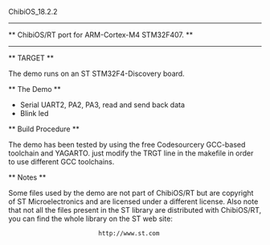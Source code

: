 ChibiOS_18.2.2
*****************************************************************************
** ChibiOS/RT port for ARM-Cortex-M4 STM32F407.                            **
*****************************************************************************

** TARGET **

The demo runs on an ST STM32F4-Discovery board.

** The Demo **
- Serial UART2, PA2, PA3, read and send back data
- Blink led

** Build Procedure **

The demo has been tested by using the free Codesourcery GCC-based toolchain
and YAGARTO. just modify the TRGT line in the makefile in order to use
different GCC toolchains.

** Notes **

Some files used by the demo are not part of ChibiOS/RT but are copyright of
ST Microelectronics and are licensed under a different license.
Also note that not all the files present in the ST library are distributed
with ChibiOS/RT, you can find the whole library on the ST web site:

                             http://www.st.com
